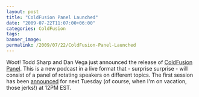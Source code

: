 ```yaml
---
layout: post
title: "ColdFusion Panel Launched"
date: "2009-07-22T11:07:00+06:00"
categories: ColdFusion 
tags: 
banner_image: 
permalink: /2009/07/22/ColdFusion-Panel-Launched
---
```


Woot! Todd Sharp and Dan Vega just announced the release of <a href="http://www.cfpanel.com">ColdFusion Panel</a>. This is a new podcast in a live format that - surprise surprise - will consist of a panel of rotating speakers on different topics. The first session has been <a href="http://cfpanel.com/index.cfm/2009/7/22/Episode-1--ColdFusion-9-and-ColdFusion-Builder">announced</a> for next Tuesday (of course, when I'm on vacation, those jerks!) at 12PM EST.